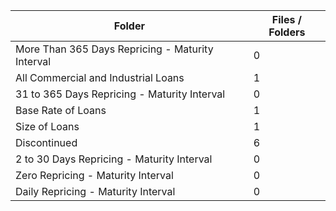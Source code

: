| Folder                                           |   Files / Folders |
|--------------------------------------------------|-------------------|
| More Than 365 Days Repricing - Maturity Interval |                 0 |
| All Commercial and Industrial Loans              |                 1 |
| 31 to 365 Days Repricing - Maturity Interval     |                 0 |
| Base Rate of Loans                               |                 1 |
| Size of Loans                                    |                 1 |
| Discontinued                                     |                 6 |
| 2 to 30 Days Repricing - Maturity Interval       |                 0 |
| Zero Repricing - Maturity Interval               |                 0 |
| Daily Repricing - Maturity Interval              |                 0 |